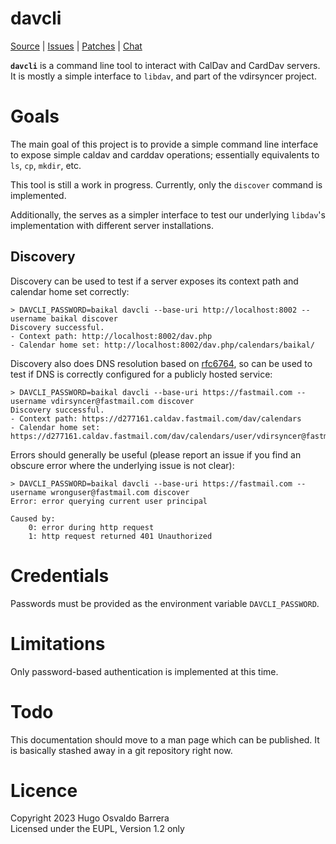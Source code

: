 # davcli

[Source](https://git.sr.ht/~whynothugo/vdirsyncer-rs) |
[Issues](https://todo.sr.ht/~whynothugo/vdirsyncer-rs) |
[Patches](https://lists.sr.ht/~whynothugo/vdirsyncer-devel) |
[Chat](irc://ircs.libera.chat:6697/#pimutils)

**`davcli`** is a command line tool to interact with CalDav and CardDav
servers. It is mostly a simple interface to `libdav`, and part of the
vdirsyncer project.

# Goals

The main goal of this project is to provide a simple command line interface to
expose simple caldav and carddav operations; essentially equivalents to `ls`,
`cp`, `mkdir`, etc.

This tool is still a work in progress. Currently, only the `discover` command
is implemented.

Additionally, the serves as a simpler interface to test our underlying
`libdav`'s implementation with different server installations.

## Discovery

Discovery can be used to test if a server exposes its context path and calendar
home set correctly:

```console
> DAVCLI_PASSWORD=baikal davcli --base-uri http://localhost:8002 --username baikal discover
Discovery successful.
- Context path: http://localhost:8002/dav.php
- Calendar home set: http://localhost:8002/dav.php/calendars/baikal/
```

Discovery also does DNS resolution based on [rfc6764], so can be used to test
if DNS is correctly configured for a publicly hosted service:

[rfc6764]: https://www.rfc-editor.org/rfc/rfc6764

```console
> DAVCLI_PASSWORD=baikal davcli --base-uri https://fastmail.com --username vdirsyncer@fastmail.com discover
Discovery successful.
- Context path: https://d277161.caldav.fastmail.com/dav/calendars
- Calendar home set: https://d277161.caldav.fastmail.com/dav/calendars/user/vdirsyncer@fastmail.com/
```

Errors should generally be useful (please report an issue if you find an
obscure error where the underlying issue is not clear):

```console
> DAVCLI_PASSWORD=baikal davcli --base-uri https://fastmail.com --username wronguser@fastmail.com discover
Error: error querying current user principal

Caused by:
    0: error during http request
    1: http request returned 401 Unauthorized
```

# Credentials

Passwords must be provided as the environment variable `DAVCLI_PASSWORD`.

# Limitations

Only password-based authentication is implemented at this time.

# Todo

This documentation should move to a man page which can be published. It is
basically stashed away in a git repository right now.

# Licence

Copyright 2023 Hugo Osvaldo Barrera  
Licensed under the EUPL, Version 1.2 only
